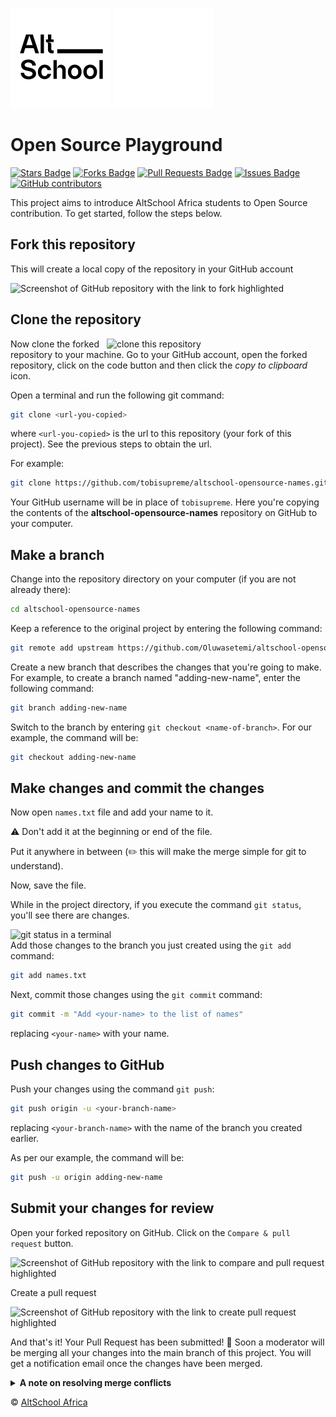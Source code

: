 
![AltSchool Africa Logo](./AltSchool-light.svg#gh-light-mode-only)
![AltSchool Africa Logo](./AltSchool-dark.svg#gh-dark-mode-only)

# Open Source Playground

<a href="https://github.com/Oluwasetemi/altschool-opensource-names/stargazers"><img src="https://img.shields.io/github/stars/Oluwasetemi/altschool-opensource-names" alt="Stars Badge"/></a>
<a href="https://github.com/Oluwasetemi/altschool-opensource-names/network/members"><img src="https://img.shields.io/github/forks/Oluwasetemi/altschool-opensource-names" alt="Forks Badge"/></a>
<a href="https://github.com/Oluwasetemi/altschool-opensource-names/pulls"><img src="https://img.shields.io/github/issues-pr/Oluwasetemi/altschool-opensource-names" alt="Pull Requests Badge"/></a>
<a href="https://github.com/Oluwasetemi/altschool-opensource-names/issues"><img src="https://img.shields.io/github/issues/Oluwasetemi/altschool-opensource-names" alt="Issues Badge"/></a>
<a href="https://github.com/Oluwasetemi/altschool-opensource-names/graphs/contributors"><img alt="GitHub contributors" src="https://img.shields.io/github/contributors/Oluwasetemi/altschool-opensource-names?color=2b9348"></a>

This project aims to introduce AltSchool Africa students to Open Source contribution. To get started, follow the steps below.

## Fork this repository

This will create a local copy of the repository in your GitHub account

![Screenshot of GitHub repository with the link to fork highlighted](https://i.ibb.co/X7wFbBx/fork.png)

## Clone the repository

<img align="right" width="350px" src="https://i.ibb.co/5Bd213P/code-copy.png" alt="clone this repository" />

Now clone the forked repository to your machine. Go to your GitHub account, open the forked repository, click on the code button and then click the _copy to clipboard_ icon.

Open a terminal and run the following git command:

```sh
git clone <url-you-copied>
```

where `<url-you-copied>` is the url to this repository (your fork of this project). See the previous steps to obtain the url.

For example:

```sh
git clone https://github.com/tobisupreme/altschool-opensource-names.git
```

Your GitHub username will be in place of `tobisupreme`. Here you're copying the contents of the **altschool-opensource-names** repository on GitHub to your computer.

## Make a branch

Change into the repository directory on your computer (if you are not already there):

```sh
cd altschool-opensource-names
```

Keep a reference to the original project by entering the following command:

```sh
git remote add upstream https://github.com/Oluwasetemi/altschool-opensource-names.git
```

Create a new branch that describes the changes that you're going to make. For example, to create a branch named "adding-new-name", enter the following command:

```sh
git branch adding-new-name
```

Switch to the branch by entering `git checkout <name-of-branch>`. For our example, the command will be:

```sh
git checkout adding-new-name
```

## Make changes and commit the changes

Now open `names.txt` file and add your name to it. 

:warning: Don't add it at the beginning or end of the file. 

Put it anywhere in between (:pencil2: this will make the merge simple for git to understand). 

Now, save the file.

While in the project directory, if you execute the command `git status`, you'll see there are changes.

<img align="right" width="600px" src="https://i.ibb.co/K5Qn0Ly/gst.png" alt="git status in a terminal" />

Add those changes to the branch you just created using the `git add` command:

```sh
git add names.txt
```

Next, commit those changes using the `git commit` command:

```sh
git commit -m "Add <your-name> to the list of names"
```

replacing `<your-name>` with your name.

## Push changes to GitHub

Push your changes using the command `git push`:

```sh
git push origin -u <your-branch-name>
```

replacing `<your-branch-name>` with the name of the branch you created earlier.

As per our example, the command will be:

```sh
git push -u origin adding-new-name
```

## Submit your changes for review

Open your forked repository on GitHub. Click on the `Compare & pull request` button.

![Screenshot of GitHub repository with the link to compare and pull request highlighted](https://i.ibb.co/jR2gFHm/pr.png)

Create a pull request

![Screenshot of GitHub repository with the link to create pull request highlighted](https://i.ibb.co/jLPVkF1/submitpr.png)

And that's it! Your Pull Request has been submitted! :partying_face:
Soon a moderator will be merging all your changes into the main branch of this project. You will get a notification email once the changes have been merged.

<details>

> Please read further if you have any conflicts or your pull request refuses to go through.

<summary> <strong>A note on resolving merge conflicts</strong> </summary>

> Read the GitHub docs about resolving merge conflicts [here](https://docs.github.com/en/pull-requests/collaborating-with-pull-requests/addressing-merge-conflicts/about-merge-conflicts).

To avoid fixing merge conflicts, all changes made will have to be discarded.

To get started, sync your forked repository by going to the GitHub page, then click the `sync fork` button. 

Next, discard your commits.

![Screenshot of GitHub repository with the link to sync fork highlighted](https://i.ibb.co/C15MDjR/syncfork.png)

Then make a fresh clone of your newly synced repository and follow the steps from [Clone the repository](#clone-the-repository).

</details>

&copy; <a href="https://www.altschoolafrica.com/" target="_blank">AltSchool Africa</a>

